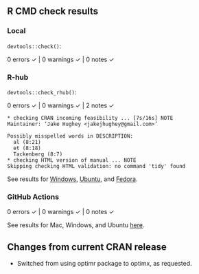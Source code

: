 ## R CMD check results

### Local

`devtools::check()`:

  0 errors ✓ | 0 warnings ✓ | 0 notes ✓

### R-hub

`devtools::check_rhub()`:

  0 errors ✓ | 0 warnings ✓ | 2 notes ✓

```
* checking CRAN incoming feasibility ... [7s/16s] NOTE
Maintainer: ‘Jake Hughey <jakejhughey@gmail.com>’

Possibly misspelled words in DESCRIPTION:
  al (8:21)
  et (8:18)
  Tackenberg (8:7)
* checking HTML version of manual ... NOTE
Skipping checking HTML validation: no command 'tidy' found
```

See results for [Windows](https://builder.r-hub.io/status/tipa_1.0.8.tar.gz-90c36d6e64374ae58df2d3ae857da56c), [Ubuntu](https://builder.r-hub.io/status/tipa_1.0.8.tar.gz-4dcddeb172784305a1f8d3cfb42a20ef), and [Fedora](https://builder.r-hub.io/status/tipa_1.0.8.tar.gz-88b440981be94fd4bcc0b9ecd50917e8).

### GitHub Actions

  0 errors ✓ | 0 warnings ✓ | 0 notes ✓

See results for Mac, Windows, and Ubuntu [here](https://github.com/hugheylab/tipa/actions/runs/5919858803).

## Changes from current CRAN release

* Switched from using optimr package to optimx, as requested.
